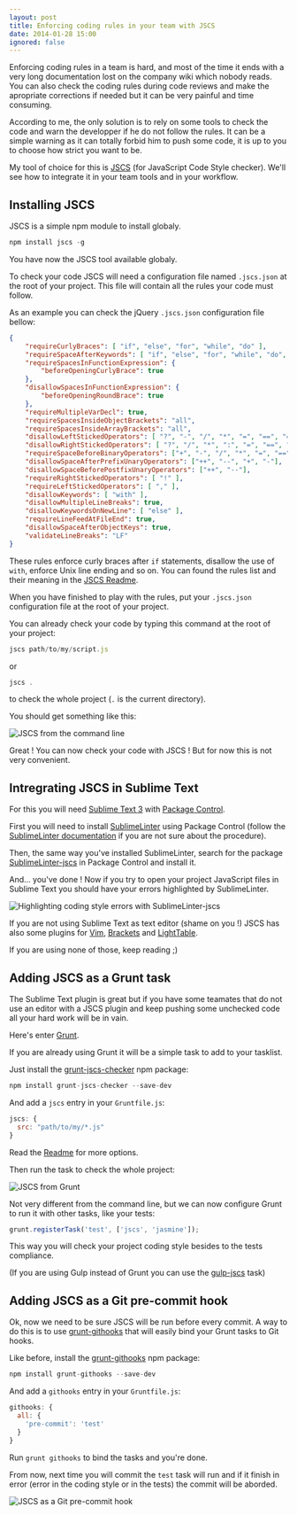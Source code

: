 ```yaml
---
layout: post
title: Enforcing coding rules in your team with JSCS
date: 2014-01-28 15:00
ignored: false
---
```


Enforcing coding rules in a team is hard, and most of the time it ends with a very long documentation lost on the company wiki which nobody reads. You can also check the coding rules during code reviews and make the apropriate corrections if needed but it can be very painful and time consuming.

According to me, the only solution is to rely on some tools to check the code and warn the developper if he do not follow the rules. It can be a simple warning as it can totally forbid him to push some code, it is up to you to choose how strict you want to be.

My tool of choice for this is [JSCS](https://github.com/mdevils/node-jscs) (for JavaScript Code Style checker). We'll see how to integrate it in your team tools and in your workflow.

## Installing JSCS

JSCS is a simple npm module to install globaly.

```javascript
npm install jscs -g
```

You have now the JSCS tool available globaly.

To check your code JSCS will need a configuration file named `.jscs.json` at the root of your project. This file will contain all the rules your code must follow.

As an example you can check the jQuery `.jscs.json` configuration file bellow:

```json
{
    "requireCurlyBraces": [ "if", "else", "for", "while", "do" ],
    "requireSpaceAfterKeywords": [ "if", "else", "for", "while", "do", "switch", "return" ],
    "requireSpacesInFunctionExpression": {
        "beforeOpeningCurlyBrace": true
    },
    "disallowSpacesInFunctionExpression": {
        "beforeOpeningRoundBrace": true
    },
    "requireMultipleVarDecl": true,
    "requireSpacesInsideObjectBrackets": "all",
    "requireSpacesInsideArrayBrackets": "all",
    "disallowLeftStickedOperators": [ "?", "-", "/", "*", "=", "==", "===", "!=", "!==", ">", ">=", "<", "<=" ],
    "disallowRightStickedOperators": [ "?", "/", "*", ":", "=", "==", "===", "!=", "!==", ">", ">=", "<", "<="],
    "requireSpaceBeforeBinaryOperators": ["+", "-", "/", "*", "=", "==", "===", "!=", "!=="],
    "disallowSpaceAfterPrefixUnaryOperators": ["++", "--", "+", "-"],
    "disallowSpaceBeforePostfixUnaryOperators": ["++", "--"],
    "requireRightStickedOperators": [ "!" ],
    "requireLeftStickedOperators": [ "," ],
    "disallowKeywords": [ "with" ],
    "disallowMultipleLineBreaks": true,
    "disallowKeywordsOnNewLine": [ "else" ],
    "requireLineFeedAtFileEnd": true,
    "disallowSpaceAfterObjectKeys": true,
    "validateLineBreaks": "LF"
}
```

These rules enforce curly braces after `if` statements, disallow the use of `with`, enforce Unix line ending and so on. You can found the rules list and their meaning in the [JSCS Readme](https://github.com/mdevils/node-jscs/blob/master/README.md).

When you have finished to play with the rules, put your `.jscs.json` configuration file at the root of your project.

You can already check your code by typing this command at the root of your project:

```javascript
jscs path/to/my/script.js
```

or

```javascript
jscs .
```

to check the whole project (`.` is the current directory).

You should get something like this:

![JSCS from the command line](/posts/enforcing-coding-rules-in-your-team-with-jscs/jscs-command-line.png)

Great ! You can now check your code with JSCS ! But for now this is not very convenient.

## Intregrating JSCS in Sublime Text

For this you will need [Sublime Text 3](http://www.sublimetext.com/3) with [Package Control](https://sublime.wbond.net).

First you will need to install [SublimeLinter](https://sublimelinter.readthedocs.org) using Package Control (follow the [SublimeLinter documentation](https://sublimelinter.readthedocs.org/en/latest/installation.html#installing-via-pc) if you are not sure about the procedure).

Then, the same way you've installed SublimeLinter, search for the package [SublimeLinter-jscs](https://sublime.wbond.net/packages/SublimeLinter-jscs) in Package Control and install it.

And... you've done ! Now if you try to open your project JavaScript files in Sublime Text you should have your errors highlighted by SublimeLinter.

![Highlighting coding style errors with SublimeLinter-jscs](/posts/enforcing-coding-rules-in-your-team-with-jscs/sublimelinter-jscs.png)

If you are not using Sublime Text as text editor (shame on you !) JSCS has also some plugins for [Vim](https://github.com/scrooloose/syntastic/blob/master/syntax_checkers/javascript/jscs.vim), [Brackets](https://github.com/globexdesigns/brackets-jscs) and [LightTable](https://github.com/deepak1556/lt-jscs).

If you are using none of those, keep reading ;)

## Adding JSCS as a Grunt task

The Sublime Text plugin is great but if you have some teamates that do not use an editor with a JSCS plugin and keep pushing some unchecked code all your hard work will be in vain.

Here's enter [Grunt](http://gruntjs.com).

If you are already using Grunt it will be a simple task to add to your tasklist.

Just install the [grunt-jscs-checker](https://github.com/gustavohenke/grunt-jscs-checker) npm package:

```javascript
npm install grunt-jscs-checker --save-dev
```

And add a `jscs` entry in your `Gruntfile.js`:

```javascript
jscs: {
  src: "path/to/my/*.js"
}
```

Read the [Readme](https://github.com/gustavohenke/grunt-jscs-checker/blob/master/README.md) for more options.

Then run the task to check the whole project:

![JSCS from Grunt](/posts/enforcing-coding-rules-in-your-team-with-jscs/jscs-grunt.png)

Not very different from the command line, but we can now configure Grunt to run it with other tasks, like your tests:

```javascript
grunt.registerTask('test', ['jscs', 'jasmine']);
```

This way you will check your project coding style besides to the tests compliance.

(If you are using Gulp instead of Grunt you can use the [gulp-jscs](https://github.com/sindresorhus/gulp-jscs) task)

## Adding JSCS as a Git pre-commit hook

Ok, now we need to be sure JSCS will be run before every commit. A way to do this is to use [grunt-githooks](https://github.com/rhumaric/grunt-githooks) that will easily bind your Grunt tasks to Git hooks.

Like before, install the [grunt-githooks](https://github.com/rhumaric/grunt-githooks) npm package:

```javascript
npm install grunt-githooks --save-dev
```

And add a `githooks` entry in your `Gruntfile.js`:

```javascript
githooks: {
  all: {
    'pre-commit': 'test'
  }
}
```

Run `grunt githooks` to bind the tasks and you're done.

From now, next time you will commit the `test` task will run and if it finish in error (error in the coding style or in the tests) the commit will be aborded.

![JSCS as a Git pre-commit hook](/posts/enforcing-coding-rules-in-your-team-with-jscs/jscs-git.png)
